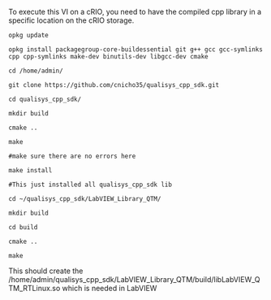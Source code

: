 To execute this VI on a cRIO, you need to have the compiled cpp library in a specific location on the cRIO storage.
```
opkg update

opkg install packagegroup-core-buildessential git g++ gcc gcc-symlinks cpp cpp-symlinks make-dev binutils-dev libgcc-dev cmake

cd /home/admin/

git clone https://github.com/cnicho35/qualisys_cpp_sdk.git

cd qualisys_cpp_sdk/

mkdir build

cmake ..

make

#make sure there are no errors here

make install

#This just installed all qualisys_cpp_sdk lib

cd ~/qualisys_cpp_sdk/LabVIEW_Library_QTM/

mkdir build

cd build

cmake ..

make

```

This should create the /home/admin/qualisys_cpp_sdk/LabVIEW_Library_QTM/build/libLabVIEW_QTM_RTLinux.so which is needed in LabVIEW
